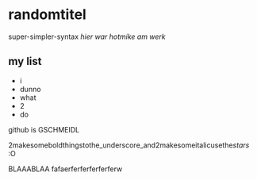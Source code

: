 randomtitel
===========
super-simpler-syntax
*hier war hotmike am werk*
## my list

- i
- dunno
- what
- 2
- do

github is GSCHMEIDL

2makesomeboldthingstothe_underscore_and2makesomeitalicusethe*stars* :O


BLAAABLAA
fafaerferferferferferw
